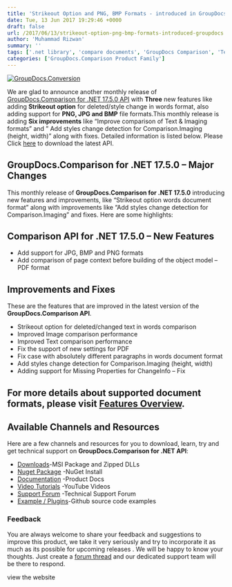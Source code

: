 ```yaml
---
title: 'Strikeout Option and PNG, BMP Formats - introduced in GroupDocs.Comparison for .NET API v17.5.0'
date: Tue, 13 Jun 2017 19:29:46 +0000
draft: false
url: /2017/06/13/strikeout-option-png-bmp-formats-introduced-groupdocs.comparison-.net-api-v17.5.0/
author: 'Muhammad Rizwan'
summary: ''
tags: ['.net library', 'compare documents', 'GroupDocs Comparison', 'Text Strikeout']
categories: ['GroupDocs.Comparison Product Family']
---
```


[![GroupDocs.Conversion](https://blog.groupdocs.com/wp-content/uploads/sites/4/2016/11/groupdocs-comparison-net.png)](https://www.groupdocs.com/products/comparison/net)

We are glad to announce another monthly release of [GroupDocs.Comparison for .NET 17.5.0 API](http://www.groupdocs.com/products/comparison/net "Document Comparison API ") with **Three** new features like adding **Strikeout option** for deleted/style change in words format, also adding support for **PNG, JPG and BMP** file formats.This monthly release is adding **Six improvements** like “Improve comparison of Text & Imaging formats” and ” Add styles change detection for Comparison.Imaging (height, width)” along with fixes. Detailed information is listed below. Please Click [here](https://downloads.groupdocs.com/comparison/net) to download the latest API.

## GroupDocs.Comparison for .NET 17.5.0 – Major Changes

This monthly release of **GroupDocs.Comparison for .NET 17.5.0** introducing new features and improvements, like “Strikeout option words document format” along with improvements like “Add styles change detection for Comparison.Imaging” and fixes. Here are some highlights:

## Comparison API for .NET 17.5.0 – New Features

*   Add support for JPG, BMP and PNG formats
*   Add comparison of page context before building of the object model – PDF format

## Improvements and Fixes

These are the features that are improved in the latest version of the **GroupDocs.Comparison API**.

*   Strikeout option for deleted/changed text in words comparison
*   Improved Image comparison performance
*   Improved Text comparison performance
*   Fix the support of new settings for PDF
*   Fix case with absolutely different paragraphs in words document format
*   Add styles change detection for Comparison.Imaging (height, width)
*   Adding support for Missing Properties for ChangeInfo – Fix

## For more details about supported document formats, please visit [Features Overview](http://groupdocs.com/docs/display/comparisonnet/Features+Overview).

## Available Channels and Resources

Here are a few channels and resources for you to download, learn, try and get technical support on **GroupDocs.Comparison for .NET API**:

*   [Downloads](http://downloads.groupdocs.com/comparison/net "Dwonloads;")\-MSI Package and Zipped DLLs
*   [Nuget Package](https://www.nuget.org/packages/groupdocs-comparison-dotnet/ "GroupDocs.Comparison for .NET NuGet") -NuGet Install
*   [Documentation](http://groupdocs.com/docs/display/comparisonnet/Home "Product Documentation") -Product Docs
*   [Video Tutorials](https://www.youtube.com/playlist?list=PLp-A5JSk_O76uvyS_WPOZm28eG-KRKiYy "GroupDocs.Comparison for .NET Videos") -YouTube Videos
*   [Support Forum](http://www.groupdocs.com/Community/forums/groupdocs.comparison-product-family/9/showforum.aspx "GroupDocs.Comparison for .NET Forum") -Technical Support Forum
*   [Example / Plugins](https://github.com/groupdocs-comparison/GroupDocs.Comparison-for-.NET "GroupDocs.Comparison for .NET Github")\-Github source code examples

### Feedback

You are always welcome to share your feedback and suggestions to improve this product, we take it very seriously and try to incorporate it as much as its possible for upcoming releases . We will be happy to know your thoughts. Just create a [forum thread](http://www.groupdocs.com/Community/forums/groupdocs.comparison-product-family/9/showforum.aspx) and our dedicated support team will be there to respond.

view the website





